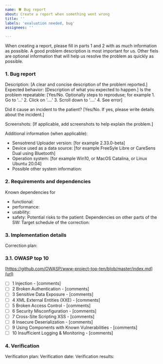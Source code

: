 ```yaml
---
name: 🕷️ Bug report
about: Create a report when something went wrong
title: ''
labels: 'evaluation needed, bug'
assignees: ''

---
```


When creating a report, please fill in parts 1 and 2 with as much information as possible. A good problem description is most important for us. Other fiels are optional information that will help us resolve the problem as quickly as possible.

### 1. Bug report 

Description: [A clear and concise description of the problem reported.]
Expected behavior: [Description of what you expected to happen.]
Is the problem repeatable: [Yes/No. Optionally steps to reproduse; for example 1. Go to '...' 2. Click on '....' 3. Scroll down to '....' 4. See error]

Did it cause an incident to the patient? [Yes/No. If yes, please write details about the incident.]

Screenshots:
[If applicable, add screenshots to help explain the problem.]

Additional information (when applicable):
- Sensotrend Uploader version: [for example 2.33.0-beta]
- Device used as a data source: [for example FreeSyle Libre or CareSens Dual using Bluetooth]
- Operation system: [for example Win10, or MacOS Catalina, or Linux Ubuntu 20.04]
- Possible other system information:

### 2. Requirements and dependencies 
Known dependencies for
- functional: 
- performance: 
- usability: 
- safety: 
Potential risks to the patient: 
Dependencies on other parts of the SW: 
Target schedule of the correction: 

### 3. Implementation details
Correction plan: 

### 3.1. OWASP top 10
[https://github.com/OWASP/www-project-top-ten/blob/master/index.md](url)
- [ ] 1 Injection - [comments]
- [ ] 2 Broken Authentication - [comments]
- [ ] 3 Sensitive Data Exposure - [comments]
- [ ] 4 XML External Entities (XXE) - [comments]
- [ ] 5 Broken Access Control - [comments]
- [ ] 6 Security Misconfiguration - [comments]
- [ ] 7 Cross-Site Scripting XSS - [comments]
- [ ] 8 Insecure Deserialization - [comments]
- [ ] 9 Using Components with Known Vulnerabilities - [comments]
- [ ] 10 Insufficient Logging & Monitoring - [comments]

### 4. Verification
Verification plan:
Verification date:
Verification results:

